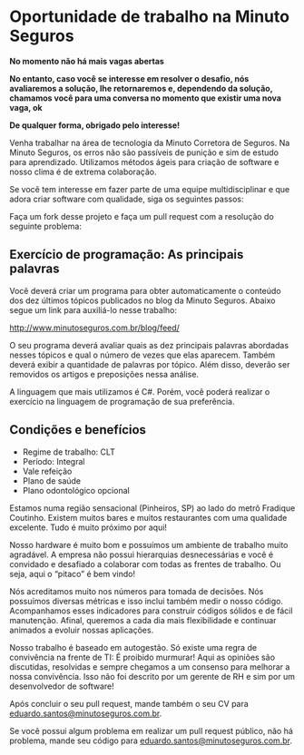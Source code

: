 Oportunidade de trabalho na Minuto Seguros
===========================================

**No momento não há mais vagas abertas**

**No entanto, caso você se interesse em resolver o desafio, nós avaliaremos a solução, lhe retornaremos e, dependendo da solução, chamamos você para uma conversa no momento que existir uma nova vaga, ok**

**De qualquer forma, obrigado pelo interesse!**

Venha trabalhar na área de tecnologia da Minuto Corretora de Seguros.
Na Minuto Seguros, os erros não são passíveis de punição e sim de estudo para aprendizado. Utilizamos métodos ágeis para criação de software e nosso clima é de extrema colaboração. 

Se você tem interesse em fazer parte de uma equipe multidisciplinar e que adora criar software com qualidade, siga os seguintes passos:

Faça um fork desse projeto e faça um pull request com a resolução do seguinte problema:

Exercício de programação: As principais palavras
-------------------------------------------------------

Você deverá criar um programa para obter automaticamente o conteúdo dos dez últimos tópicos publicados no blog da Minuto Seguros. Abaixo segue um link para auxiliá-lo nesse trabalho:

http://www.minutoseguros.com.br/blog/feed/

O seu programa deverá avaliar quais as dez principais palavras abordadas nesses tópicos e qual o número de vezes que elas aparecem. Também deverá exibir a quantidade de palavras por tópico. Além disso, deverão ser removidos os artigos e preposições nessa análise.

A linguagem que mais utilizamos é C#. Porém, você poderá realizar o exercício na linguagem de programação de sua preferência.

Condições e benefícios
----------
- Regime de trabalho: CLT
- Período: Integral
- Vale refeição
- Plano de saúde
- Plano odontológico opcional

Estamos numa região sensacional (Pinheiros, SP) ao lado do metrô Fradique Coutinho. Existem muitos bares e muitos restaurantes com uma qualidade excelente. Tudo é muito próximo por aqui!

Nosso hardware é muito bom e possuímos um ambiente de trabalho muito agradável. A empresa não possui hierarquias desnecessárias e você é convidado e desafiado a colaborar com todas as frentes de trabalho. Ou seja, aqui o “pitaco” é bem vindo!

Nós acreditamos muito nos números para tomada de decisões. Nós possuímos diversas métricas e isso inclui também medir o nosso código. Acompanhamos esses indicadores para construir códigos sólidos e de fácil manutenção. Afinal, queremos a cada dia mais flexibilidade e continuar animados a evoluir nossas aplicações.

Nosso trabalho é baseado em autogestão. Só existe uma regra de convivência na frente de TI: É proibido murmurar! Aqui as opiniões são discutidas, resolvidas e sempre chegamos a um consenso para melhorar a nossa convivência. Isso não foi descrito por um gerente de RH e sim por um desenvolvedor de software!

Após concluir o seu pull request, mande também o seu CV para eduardo.santos@minutoseguros.com.br.

Se você possui algum problema em realizar um pull request público, não há problema, mande seu código para eduardo.santos@minutoseguros.com.br.
